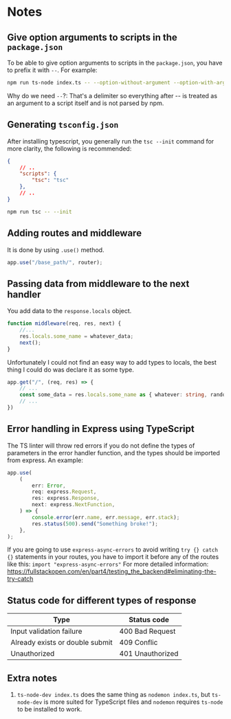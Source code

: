 # Notes

## Give option arguments to scripts in the `package.json`
To be able to give option arguments to scripts in the `package.json`, you have to prefix it with `--`.
For example:
```bash
npm run ts-node index.ts -- --option-without-argument --option-with-argument option-argument
```
Why do we need `--`?: 
That's a delimiter so everything after -- is treated as an argument to a script itself and is not parsed by npm.

## Generating `tsconfig.json`
After installing typescript, you generally run the `tsc --init` command for more clarity, the following is recommended:
```json
{
    // ..
    "scripts": {
        "tsc": "tsc"
    },
    // .. 
}
```
```bash
npm run tsc -- --init
```

## Adding routes and middleware
It is done by using `.use()` method.
```ts
app.use("/base_path/", router);
```

## Passing data from middleware to the next handler
You add data to the `response.locals` object.
```ts
function middleware(req, res, next) {
	//...
	res.locals.some_name = whatever_data;
	next();
}
```
Unfortunately I could not find an easy way to add types to locals, the best thing I could do was declare it as some type.
```ts
app.get("/", (req, res) => {
	// ...
	const some_data = res.locals.some_name as { whatever: string, random_number: number }
	// ...
})
```

## Error handling in Express using TypeScript
The TS linter will throw red errors if you do not define the types of parameters in the error handler function, and the types should be imported from express. An example:
```ts
app.use(
	(
		err: Error,
		req: express.Request,
		res: express.Response,
		next: express.NextFunction,
	) => {
		console.error(err.name, err.message, err.stack);
		res.status(500).send("Something broke!");
	},
);
```

If you are going to use `express-async-errors` to avoid writing `try {} catch {}` statements in your routes, you have to import it before any of the routes like this: `import "express-async-errors"`
For more detailed information: https://fullstackopen.com/en/part4/testing_the_backend#eliminating-the-try-catch

## Status code for different types of response
| Type | Status code |
| -------- | ------- |
| Input validation failure |  400 Bad Request  |
| Already exists or double submit | 409 Conflic  |
| Unauthorized | 401 Unauthorized |




## Extra notes
1. `ts-node-dev index.ts` does the same thing as `nodemon index.ts`, but `ts-node-dev` is more suited for TypeScript files and `nodemon` requires `ts-node` to be installed to work.